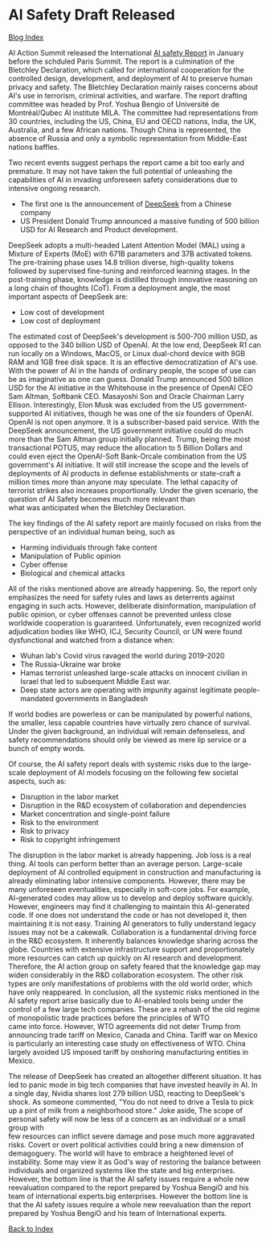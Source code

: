# AI Safety Draft Released

[Blog Index](../index.md)

AI Action Summit released the International [AI safety Report](https://www.gov.uk/government/publications/international-ai-safety-report-2025) 
in January before the schduled Paris Summit. The report is a culmination of the Bletchley Declaration, which called for international 
cooperation for the controlled design, development, and deployment of AI to preserve human privacy and safety. The Bletchley Declaration mainly
raises concerns about AI's use in terrorism, criminal activities, and warfare. The report drafting committee was headed by Prof. Yoshua Bengio 
of Université de Montréal/Qubec AI institute MILA. The committee had representations from 30 countries, including the US, 
China, EU and OECD nations, India, the UK, Australia, and a few African nations. Though China is represented, the absence of Russia and 
only a symbolic representation from Middle-East nations baffles. 

Two recent events suggest perhaps the report came a bit too early and premature. It may not have taken the full potential of unleashing the
capabilities of AI in invading unforeseen safety considerations due to intensive ongoing research. 
- The first one is the announcement of [DeepSeek](https://github.com/deepseek-ai/DeepSeek-V3/blob/main/DeepSeek_V3.pdf) from a Chinese company
- US President Donald Trump announced a massive funding of 500 billion USD for AI Research and Product development. 

DeepSeek adopts a multi-headed Latent Attention Model (MAL) using a Mixture of Experts (MoE) with 671B parameters and 37B activated tokens. 
The pre-training phase uses 14.8 trillion diverse, high-quality tokens followed by supervised fine-tuning and reinforced learning stages. 
In the post-training phase, knowledge is distilled through innovative reasoning on a long chain of thoughts (CoT). From a deployment angle, the most
important aspects of DeepSeek are:
- Low cost of development
- Low cost of deployment
  
The estimated cost of DeepSeek's development is 500-700 million USD, as opposed to the 340 billion USD of OpenAI. At the low end, DeepSeek R1 can
run locally on a Windows, MacOS, or Linux dual-chord device with 8GB RAM and 1GB free disk space. It is an effective democratization of
AI's use. With the power of AI in the hands of ordinary people, the scope of use can be as imaginative as one can guess.
Donald Trump announced 500 billion USD for the AI initiative in the Whitehouse in the presence of OpenAI CEO Sam Altman, Softbank CEO.
Masayoshi Son and Oracle Chairman Larry Ellison. Interestingly, Elon Musk was excluded from the US government-supported
AI initiatives, though he was one of the six founders of OpenAI. OpenAI is not open anymore. It is a subscriber-based paid service.
With the DeepSeek announcement, the US government initiative could do much more than the Sam Altman group initially planned. Trump, 
being the most transactional POTUS, may reduce the allocation to 5 Billion Dollars and could even eject the
OpenAI-Soft Bank-Orcale combination from the US government's AI initiative. It will still increase the scope and the levels of deployments
of AI products in defense establishments or state-craft a million times more than anyone may speculate. The lethal capacity of terrorist 
strikes also increases proportionally. Under the given scenario, the question of AI Safety becomes much more relevant than  
what was anticipated when the Bletchley Declaration.  

The key findings of the AI safety report are mainly focused on risks from the perspective of an individual human being, such as
- Harming individuals through fake content
- Manipulation of Public opinion
- Cyber offense
- Biological and chemical attacks

All of the risks mentioned above are already happening. So, the report only emphasizes the need for safety rules and laws
as deterrents against engaging in such acts. However, deliberate disinformation, manipulation of public opinion, or cyber offenses 
cannot be prevented unless close worldwide cooperation is guaranteed. Unfortunately, even recognized
world adjudication bodies like WHO, ICJ, Security Council, or UN were found dysfunctional and watched from a distance when:
- Wuhan lab's Covid virus ravaged the world during 2019-2020
- The Russia-Ukraine war broke
- Hamas terrorist unleashed large-scale attacks on innocent civilian in Israel that led to subsequent Middle East war.
- Deep state actors are operating with impunity against legitimate people-mandated governments in Bangladesh

If world bodies are powerless or can be manipulated by powerful nations, the smaller, less capable countries have 
virtually zero chance of survival. Under the given background, an individual will remain defenseless, and safety 
recommendations should only be viewed as mere lip service or a bunch of empty words. 

Of course, the AI safety report deals with systemic risks due to the large-scale deployment of AI models focusing on
the following few societal aspects, such as:
- Disruption in the labor market
- Disruption in the R&D ecosystem of collaboration and dependencies 
- Market concentration and single-point failure
- Risk to the environment
- Risk to privacy
- Risk to copyright infringement

The disruption in the labor market is already happening. Job loss is a real thing. AI tools can perform better than an 
average person. Large-scale deployment of AI controlled equipment in construction and manufacturing is already
eliminating labor intensive components. However, there may be many unforeseen eventualities, especially in soft-core
jobs. For example, AI-generated codes may allow us to develop and deploy software quickly. However, engineers may 
find it challenging to maintain this AI-generated code. If one does not understand the code or has not developed it, 
then maintaining it is not easy. Training AI generators to fully understand legacy issues may not be a cakewalk.
Collaboration is a fundamental driving force in the R&D ecosystem. It inherently balances knowledge sharing across
the globe. Countries with extensive infrastructure support and proportionately more resources can catch up quickly
on AI research and development. Therefore, the AI action group on safety feared that the knowledge gap may widen 
considerably in the R&D collaboration ecosystem. The other risk types are only manifestations of problems with the 
old world order, which have only reappeared. In conclusion, all the systemic risks 
mentioned in the AI safety report arise basically due to AI-enabled tools being under the control of a few large 
tech companies. These are a rehash of the old regime of monopolistic trade practices before the principles of WTO  
came into force. However, WTO agreements did not deter Trump from announcing trade tariff on Mexico, Canada and China.
Tariff war on Mexico is particularly an interesting case study on effectiveness of WTO. China largely avoided
US imposed tariff by onshoring manufacturing entities in Mexico. 

The release of DeepSeek has created an altogether different situation. It has led to panic mode in big tech companies
that have invested heavily in AI. In a single day, Nvidia shares lost 279 billion USD, reacting to DeepSeek's shock. As 
someone commented, "You do not need to drive a Tesla to pick up a pint of milk from a neighborhood store." Joke aside,
The scope of personal safety will now be less of a concern as an individual or a small group with  
few resources can inflict severe damage and pose much more aggravated risks. Covert or overt political activities could
bring a new dimension of demagoguery. The world will have to embrace a heightened level of instability. 
Some may view it as God's way of restoring the balance between individuals and organized systems like the state and big 
enterprises. However, the bottom line is that the AI safety issues require a whole new reevaluation compared to the report
prepared by Yoshua BengiO and his team of international experts.big enterprises. However the bottom line is that the AI 
safety issues require a whole new reevaluation than the report prepared by Yoshua BengiO and his team of International experts.

[Back to Index](../index.md)
